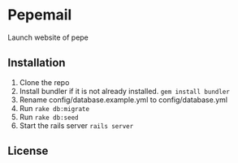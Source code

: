 Pepemail
========================

Launch website of pepe

Installation
------------------------
1. Clone the repo
2. Install bundler if it is not already installed. `gem install bundler`
3. Rename config/database.example.yml to config/database.yml
4. Run `rake db:migrate`
5. Run `rake db:seed`
6. Start the rails server `rails server`


License
------------------------
